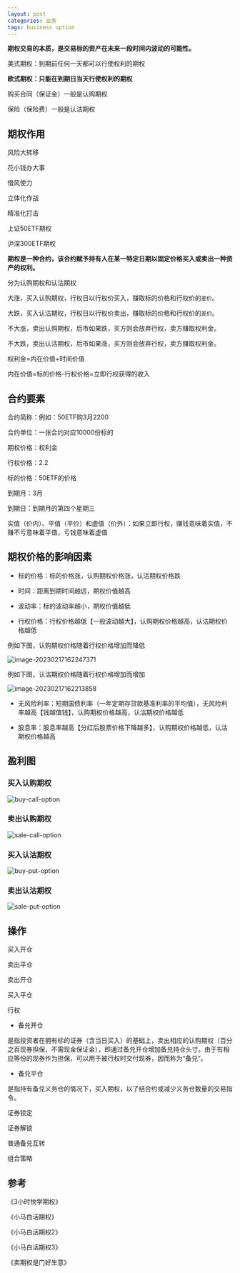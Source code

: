 ```yaml
---
layout: post
categories: 业务
tags: business option
---
```


**期权交易的本质，是交易标的资产在未来一段时间内波动的可能性。**



美式期权：到期前任何一天都可以行使权利的期权

**欧式期权：只能在到期日当天行使权利的期权**



购买合同（保证金）一般是认购期权

保险（保险费）一般是认沽期权



## 期权作用

风险大转移

花小钱办大事

借风使力

立体化作战

精准化打击



上证50ETF期权

沪深300ETF期权

**期权是一种合约，该合约赋予持有人在某一特定日期以固定价格买入或卖出一种资产的权利。**

分为认购期权和认沽期权

大涨，买入认购期权，行权日以行权价买入，赚取标的价格和行权价的`差价`。

大跌，买入认沽期权，行权日以行权价卖出，赚取标的价格和行权价的`差价`。

不大涨，卖出认购期权，后市如果跌，买方则会放弃行权，卖方赚取权利金。

不大跌，卖出认沽期权，后市如果涨，买方则会放弃行权，卖方赚取权利金。



权利金=内在价值+时间价值

内在价值=标的价格-行权价格=立即行权获得的收入





## 合约要素

合约简称：例如：50ETF购3月2200

合约单位：一张合约对应10000份标的

期权价格：权利金

行权价格：2.2

标的价格：50ETF的价格

到期月：3月

到期日：到期月的第四个星期三



实值（价内）、平值（平价）和虚值（价外）：如果立即行权，赚钱意味着实值，不赚不亏意味着平值，亏钱意味着虚值

## 期权价格的影响因素

* 标的价格：标的价格涨，认购期权价格涨，认沽期权价格跌

* 时间：距离到期时间越远，期权价值越高

* 波动率：标的波动率越小，期权价值越低

* 行权价格：行权价格越低【一般波动越大】，认购期权价格越高，认沽期权价格越低

例如下图，认购期权价格随着行权价格增加而降低

![image-20230217162247371](/images/image-20230217162247371.png)

例如下图，认沽期权价格随着行权价格增加而增加

![image-20230217162213858](/images/image-20230217162213858.png)

* 无风险利率：短期国债利率（一年定期存贷款基准利率的平均值），无风险利率越高【钱越值钱】，认购期权价格越高，认沽期权价格越低

* 股息率：股息率越高【分红后股票价格下降越多】，认购期权价格越低，认沽期权价格越高



## 盈利图

### 买入认购期权

![buy-call-option](/images/buy-call-option.webp)

### 卖出认购期权

![sale-call-option](/images/sale-call-option.webp)

### 买入认沽期权

![buy-put-option](/images/buy-put-option.webp)

### 卖出认沽期权

![sale-put-option](/images/sale-put-option.webp)

## 操作

买入开仓

卖出平仓

卖出开仓

买入平仓

行权

* 备兑开仓

是指投资者在拥有标的证券（含当日买入）的基础上，卖出相应的认购期权（百分之百现券担保，不需现金保证金），即通过备兑开仓增加备兑持仓头寸。由于有相应等份的现券作为担保，可以用于被行权时交付现券，因而称为“备兑”。

* 备兑平仓

是指持有备兑义务仓的情况下，买入期权，以了结合约或减少义务仓数量的交易指令。

证券锁定

证券解锁

普通备兑互转

组合策略

## 参考

《3小时快学期权》

《小马白话期权》

《小马白话期权2》

《小马白话期权3》

《卖期权是门好生意》